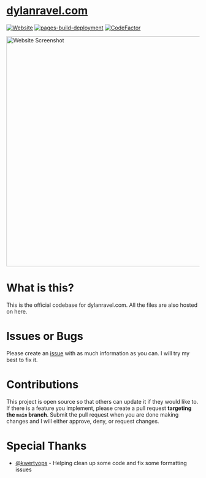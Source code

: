 # [dylanravel.com](https://www.dylanravel.com/)

[![Website](https://img.shields.io/website?down_color=red&down_message=offline&up_color=brightgreen&up_message=online&url=https%3A%2F%2Fwww.dylanravel.com)](https://www.dylanravel.com/) [![pages-build-deployment](https://github.com/DylanDevelops/dylanravel.com/actions/workflows/pages/pages-build-deployment/badge.svg)](https://github.com/DylanDevelops/dylanravel.com/actions/workflows/pages/pages-build-deployment) [![CodeFactor](https://www.codefactor.io/repository/github/dylandevelops/dylanravel.com/badge)](https://www.codefactor.io/repository/github/dylandevelops/dylanravel.com)

<img width="600" alt="Website Screenshot" src="https://github.com/DylanDevelops/dylanravel.com/assets/48571264/1eed2eee-92b1-4ae8-8e2a-71f1bf65e855">

# What is this?
This is the official codebase for dylanravel.com. All the files are also hosted on here. 

# Issues or Bugs
Please create an [issue](https://github.com/DylanDevelops/dylanravel.com/issues/new) with as much information as you can. I will try my best to fix it.

# Contributions
This project is open source so that others can update it if they would like to. If there is a feature you implement, please create a pull request **targeting the `main` branch**. Submit the pull request when you are done making changes and I will either approve, deny, or request changes.

# Special Thanks
- [@kwertyops](https://github.com/kwertyops) - Helping clean up some code and fix some formatting issues
